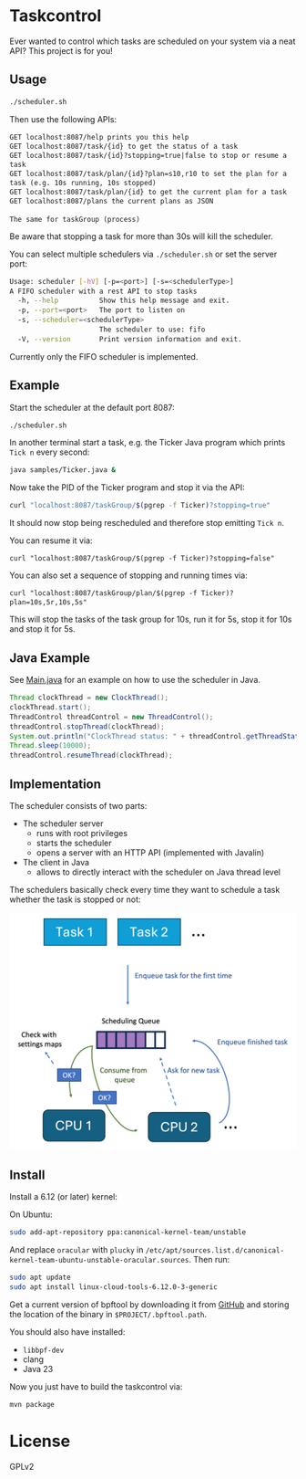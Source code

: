 Taskcontrol
===========

Ever wanted to control which tasks are scheduled on your system via a neat API?
This project is for you!

## Usage

```sh
./scheduler.sh
```

Then use the following APIs:

```
GET localhost:8087/help prints you this help
GET localhost:8087/task/{id} to get the status of a task
GET localhost:8087/task/{id}?stopping=true|false to stop or resume a task
GET localhost:8087/task/plan/{id}?plan=s10,r10 to set the plan for a task (e.g. 10s running, 10s stopped)
GET localhost:8087/task/plan/{id} to get the current plan for a task
GET localhost:8087/plans the current plans as JSON

The same for taskGroup (process)
```

Be aware that stopping a task for more than 30s will kill the scheduler.

You can select multiple schedulers via `./scheduler.sh` or set the server port:

```sh
Usage: scheduler [-hV] [-p=<port>] [-s=<schedulerType>]
A FIFO scheduler with a rest API to stop tasks
  -h, --help          Show this help message and exit.
  -p, --port=<port>   The port to listen on
  -s, --scheduler=<schedulerType>
                      The scheduler to use: fifo
  -V, --version       Print version information and exit.
```

Currently only the FIFO scheduler is implemented.

## Example

Start the scheduler at the default port 8087:
```sh
./scheduler.sh
```

In another terminal start a task, e.g. the Ticker Java program which prints `Tick n` every second:
```sh
java samples/Ticker.java &
```
Now take the PID of the Ticker program and stop it via the API:
```sh
curl "localhost:8087/taskGroup/$(pgrep -f Ticker)?stopping=true"
```
It should now stop being rescheduled and therefore stop emitting `Tick n`.

You can resume it via:
```
curl "localhost:8087/taskGroup/$(pgrep -f Ticker)?stopping=false"
```

You can also set a sequence of stopping and running times via:
```
curl "localhost:8087/taskGroup/plan/$(pgrep -f Ticker)?plan=10s,5r,10s,5s"
```

This will stop the tasks of the task group for 10s, run it for 5s, stop it for 10s and stop it for 5s.

## Java Example

See [Main.java](src/main/java/me/bechberger/taskcontrol/Main.java) for an example on how to use the scheduler in Java.

```java
Thread clockThread = new ClockThread();
clockThread.start();
ThreadControl threadControl = new ThreadControl();
threadControl.stopThread(clockThread);
System.out.println("ClockThread status: " + threadControl.getThreadStatus(clockThread));
Thread.sleep(10000);
threadControl.resumeThread(clockThread);
```

## Implementation

The scheduler consists of two parts:

- The scheduler server
  - runs with root privileges
  - starts the scheduler
  - opens a server with an HTTP API (implemented with Javalin)
- The client in Java
  - allows to directly interact with the scheduler on Java thread level

The schedulers basically check every time they want to schedule a
task whether the task is stopped or not:

![Scheduler](img/stoppable_scheduler.png)

## Install

Install a 6.12 (or later) kernel:

On Ubuntu:

```sh
sudo add-apt-repository ppa:canonical-kernel-team/unstable
```

And replace `oracular` with `plucky` in `/etc/apt/sources.list.d/canonical-kernel-team-ubuntu-unstable-oracular.sources`.
Then run:

```sh
sudo apt update
sudo apt install linux-cloud-tools-6.12.0-3-generic
```

Get a current version of bpftool by downloading it from [GitHub](https://github.com/libbpf/bpftool/releases)
and storing the location of the binary in `$PROJECT/.bpftool.path`.

You should also have installed:

- `libbpf-dev`
- clang
- Java 23

Now you just have to build the taskcontrol via:

```sh
mvn package
```

License
=======
GPLv2